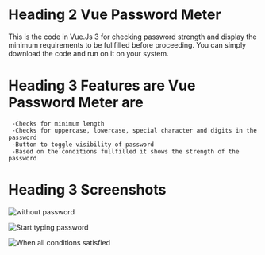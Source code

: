 # Heading 2 Vue Password Meter

This is the code in Vue.Js 3 for checking password strength and display the minimum requirements to be fullfilled before proceeding.
You can simply download the code and run on it on your system.

# Heading 3 Features are Vue Password Meter are
     -Checks for minimum length
     -Checks for uppercase, lowercase, special character and digits in the password
     -Button to toggle visibility of password
     -Based on the conditions fullfilled it shows the strength of the password
     
# Heading 3 Screenshots
![without password](https://imgur.com/XnJyXXF)

![Start typing password](https://imgur.com/U2BdnA5)

![When all conditions satisfied](https://imgur.com/iOw4dc8)



